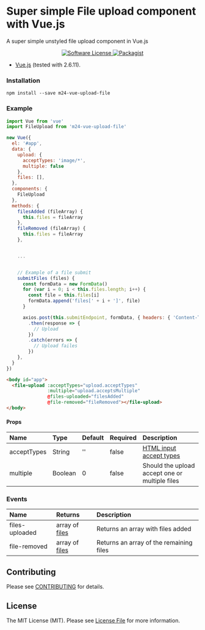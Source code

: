 # Super simple File upload component with Vue.js
A super simple unstyled file upload component in Vue.js

<p align="center">
  <a href="LICENSE">
    <img src="https://img.shields.io/badge/license-MIT-brightgreen.svg?style=flat-square" alt="Software License" />
  </a>
  <a href="https://npmjs.org/package/m24-vue-upload-file">
    <img src="https://img.shields.io/npm/v/m24-vue-upload-file.svg?style=flat-square" alt="Packagist" />
  </a>
</p>

* [Vue.js](http://vuejs.org/) (tested with 2.6.11).

### Installation
```
npm install --save m24-vue-upload-file
```

### Example
```js
import Vue from 'vue'
import FileUpload from 'm24-vue-upload-file'

new Vue({
  el: '#app',
  data: {
    upload: {
      acceptTypes: 'image/*',
      multiple: false
    },
    files: [],
  },
  components: {
    FileUpload
  },
  methods: {
    filesAdded (fileArray) {
      this.files = fileArray
    },
    fileRemoved (fileArray) {
      this.files = fileArray
    },


    ...


    // Example of a file submit
    submitFiles (files) {
      const formData = new FormData()
      for (var i = 0; i < this.files.length; i++) {
        const file = this.files[i]
        formData.append('files[' + i + ']', file)
      }

      axios.post(this.submitEndpoint, formData, { headers: { 'Content-Type': 'multipart/form-data' } })
        .then(response => {
          // Upload
        })
        .catch(errors => {
          // Upload failes
        })
    },
  }
})
```

```html
<body id="app">
  <file-upload :acceptTypes="upload.acceptTypes"
               :multiple="upload.acceptsMultiple"
               @files-uploaded="filesAdded"
               @file-removed="fileRemoved"></file-upload>
</body>
```

#### Props
| Name          | Type     | Default | Required | Description
| :------------ | :--------| :-------| :--------| :-----------
| acceptTypes   | String   | ''      | false    | [HTML input accept types](https://www.geeksforgeeks.org/html-input-accept-attribute/)
| multiple      | Boolean  | 0       | false    | Should the upload accept one or multiple files

### Events
| Name           | Returns  | Description
| :------------  | :--------| :-----------
| files-uploaded | array of [files](https://developer.mozilla.org/en-US/docs/Web/API/File) | Returns an array with files added
| file-removed   | array of [files](https://developer.mozilla.org/en-US/docs/Web/API/File) | Returns an array of the remaining files

## Contributing

Please see [CONTRIBUTING](CONTRIBUTING.md) for details.

## License

The MIT License (MIT). Please see [License File](LICENSE.md) for more information.

[link-author]: https://github.com/pogachar
